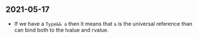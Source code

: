 ## 2021-05-17

* If we have a `Type&& a` then it means that `a` is the universal reference than can bind both to the lvalue and rvalue.
